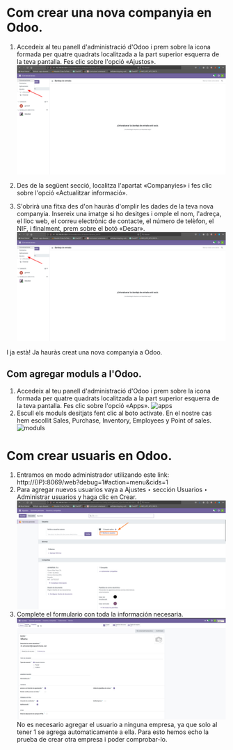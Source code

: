 # Com crear una nova companyia en Odoo.

1. Accedeix al teu panell d'administració d'Odoo i prem sobre la icona formada per quatre quadrats localitzada a la part superior esquerra de la teva pantalla. Fes clic sobre l'opció «Ajustos».
   ![foto_ajustes](img/foto_ajustes.jpeg)
2. Des de la següent secció, localitza l'apartat «Companyies» i fes clic sobre l'opció «Actualitzar informació».

3. S'obrirà una fitxa des d'on hauràs d'omplir les dades de la teva nova companyia. Insereix una imatge si ho desitges i omple el nom, l'adreça, el lloc web, el correu electrònic de contacte, el número de telèfon, el NIF, i finalment, prem sobre el botó «Desar».
   ![datos_empresa](https://github.com/amartinez14-sapa/oodo.github.io-Public/blob/main/img/foto_ajustes.jpeg?raw=true)

I ja està! Ja hauràs creat una nova companyia a Odoo.
## Com agregar moduls a l'Odoo.
1. Accedeix al teu panell d'administració d'Odoo i prem sobre la icona formada per quatre quadrats localitzada a la part superior esquerra de la teva pantalla. Fes clic sobre l'opció «Apps».
   ![apps]([img/apps.jpeg](https://github.com/amartinez14-sapa/oodo.github.io-Public/blob/main/img/apps.jpeg))
2. Escull els moduls desitjats fent clic al boto activate. En el nostre cas hem escollit Sales, Purchase, Inventory, Employees y Point of sales.
   ![moduls]((https://github.com/amartinez14-sapa/oodo.github.io-Public/blob/main/img/moduls.jpeg))

# Com crear usuaris en Odoo.
1. Entramos en modo administrador utilizando este link:
http://{IP}:8069/web?debug=1#action=menu&cids=1
1. Para agregar nuevos usuarios vaya a Ajustes ‣ sección Usuarios ‣ Administrar usuarios y haga clic en Crear.
   ![gestionar_usuarios](https://github.com/amartinez14-sapa/oodo.github.io-Public/blob/main/img/gestionar_usuarios.jpeg)
2. Complete el formulario con toda la información necesaria. 
   ![usuario](https://github.com/amartinez14-sapa/oodo.github.io-Public/blob/main/img/usuario.jpeg)
No es necesario agregar el usuario a ninguna empresa, ya que solo al tener 1 se agrega automaticamente a ella. Para esto hemos echo la prueba de crear otra empresa i poder comprobar-lo.